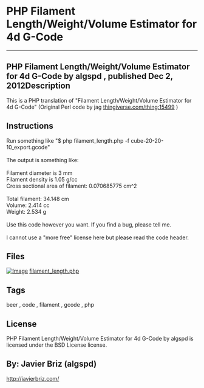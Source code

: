 PHP Filament Length/Weight/Volume Estimator for 4d G-Code
===============
****  

PHP Filament Length/Weight/Volume Estimator for 4d G-Code  by algspd , published Dec 2, 2012Description
--------
This is a PHP translation of "Filament Length/Weight/Volume Estimator for 4d G-Code" (Original Perl code by jag <a href="http://www.thingiverse.com/thing:15499" target="_blank" rel="nofollow">thingiverse.com/thing:15499</a> )<br />

Instructions
--------
Run something like "$ php filament_length.php -f cube-20-20-10_export.gcode"<br />
<br />
The output is something like:<br />
<br />
Filament diameter is 3 mm<br />
Filament density is 1.05 g/cc<br />
Cross sectional area of filament: 0.070685775 cm^2<br />
<br />
Total filament: 34.148 cm<br />
Volume: 2.414 cc<br />
Weight: 2.534 g<br />
<br />
Use this code however you want. If you find a bug, please tell me.<br />
<br />
I cannot use a "more free" license here but please read the code header.

Files
--------
[![Image](img/Gears_preview_tinycard.jpg)](filament_length.php)
 [ filament_length.php](filament_length.php)  



Tags
--------
beer , code , filament , gcode , php  

  

License
--------
PHP Filament Length/Weight/Volume Estimator for 4d G-Code by algspd is licensed under the BSD License license.  



By: Javier Briz (algspd)
--------
<http://javierbriz.com/>